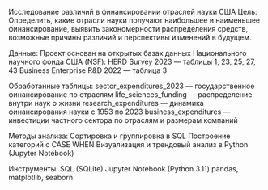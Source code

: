 Исследование различий в финансировании отраслей науки США
Цель: Определить, какие отрасли науки получают наибольшее и наименьшее финансирование, выявить закономерности распределения средств, возможные причины различий и перспективы изменений в будущем.

Данные: Проект основан на открытых базах данных Национального научного фонда США (NSF):
HERD Survey 2023 — таблицы 1, 23, 25, 27, 43
Business Enterprise R&D 2022 — таблица 3

Обработанные таблицы:
sector_expenditures_2023 — государственное финансирование по отраслям
life_sciences_funding — распределение внутри наук о жизни
research_expenditures — динамика финансирования науки с 1953 по 2023
business_expenditures — инвестиции частного сектора по отраслям и размерам компаний

Методы анализа:
Сортировка и группировка в SQL
Построение категорий с CASE WHEN
Визуализация и трендовый анализ в Python (Jupyter Notebook)

Инструменты:
SQL (SQLite)
Jupyter Notebook (Python 3.11)
pandas, matplotlib, seaborn
